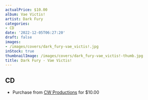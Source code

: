 ```yaml
---
actualPrice: $10.00
album: Vae Victis!
artist: Dark Fury
categories:
- CD
date: '2022-12-05T06:27:20'
draft: false
images:
- /images/covers/dark_fury-vae_victis!.jpg
inStock: true
thumbnailImage: /images/covers/dark_fury-vae_victis!-thumb.jpg
title: Dark Fury - Vae Victis!
---
```


## CD
* Purchase from [CW Productions](https://shop.cwproductions.net/products/dark-fury-vae-victis-cd) for $10.00
